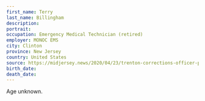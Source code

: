 ```yaml
---
first_name: Terry
last_name: Billingham
description: 
portrait: 
occupation: Emergency Medical Technician (retired)
employer: MONOC EMS
city: Clinton
province: New Jersey
country: United States
source: https://midjersey.news/2020/04/23/trenton-corrections-officer-passes-from-covid-19/
birth_date: 
death_date: 
---
```


Age unknown.